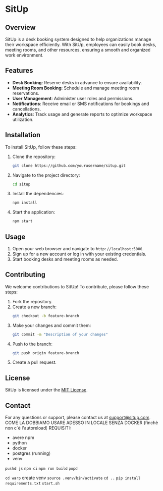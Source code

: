 # SitUp

## Overview
SitUp is a desk booking system designed to help organizations manage their workspace efficiently. With SitUp, employees can easily book desks, meeting rooms, and other resources, ensuring a smooth and organized work environment.

## Features
- **Desk Booking**: Reserve desks in advance to ensure availability.
- **Meeting Room Booking**: Schedule and manage meeting room reservations.
- **User Management**: Administer user roles and permissions.
- **Notifications**: Receive email or SMS notifications for bookings and cancellations.
- **Analytics**: Track usage and generate reports to optimize workspace utilization.

## Installation
To install SitUp, follow these steps:

1. Clone the repository:
    ```bash
    git clone https://github.com/yourusername/situp.git
    ```
2. Navigate to the project directory:
    ```bash
    cd situp
    ```
3. Install the dependencies:
    ```bash
    npm install
    ```
4. Start the application:
    ```bash
    npm start
    ```

## Usage
1. Open your web browser and navigate to `http://localhost:5000`.
2. Sign up for a new account or log in with your existing credentials.
3. Start booking desks and meeting rooms as needed.

## Contributing
We welcome contributions to SitUp! To contribute, please follow these steps:

1. Fork the repository.
2. Create a new branch:
    ```bash
    git checkout -b feature-branch
    ```
3. Make your changes and commit them:
    ```bash
    git commit -m "Description of your changes"
    ```
4. Push to the branch:
    ```bash
    git push origin feature-branch
    ```
5. Create a pull request.

## License
SitUp is licensed under the [MIT License](LICENSE).

## Contact

For any questions or support, please contact us at support@situp.com.
COME LA DOBBIAMO USARE ADESSO IN LOCALE SENZA DOCKER (finchè non c`è l'autoreload)
REQUISITI:
- avere npm
- python
- docker
- postgres (running)
- venv

`pushd js`
`npm ci`
`npm run build`
`popd`

`cd warp`
create venv
`source .venv/bin/activate`
`cd ..`
`pip install requirements.txt`
`start.sh`
